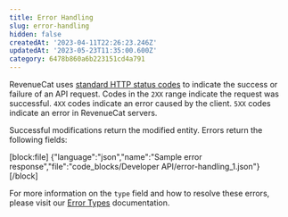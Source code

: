 ```yaml
---
title: Error Handling
slug: error-handling
hidden: false
createdAt: '2023-04-11T22:26:23.246Z'
updatedAt: '2023-05-23T11:35:00.600Z'
category: 6478b860a6b223151cd4a791
---
```

RevenueCat uses [standard HTTP status codes](https://rcv2.readme.io/reference/error-codes) to indicate the success or failure of an API request. Codes in the `2XX` range indicate the request was successful. `4XX` codes indicate an error caused by the client. `5XX` codes indicate an error in RevenueCat servers.

Successful modifications return the modified entity. Errors return the following fields:

[block:file]
{"language":"json","name":"Sample error response","file":"code_blocks/Developer API/error-handling_1.json"}
[/block]

For more information on the `type` field and how to resolve these errors, please visit our [Error Types](ref:error-types) documentation.